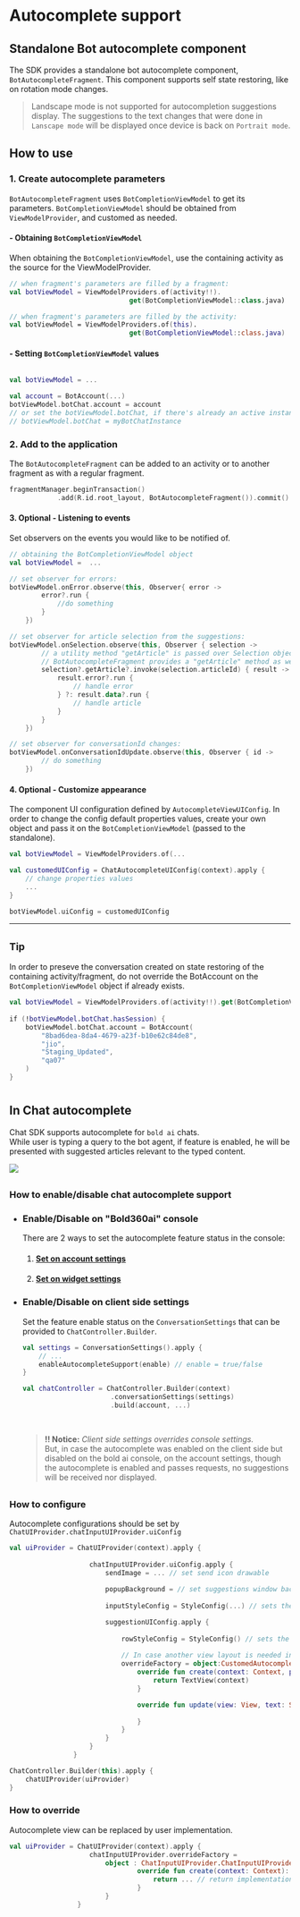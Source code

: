 # Autocomplete support

## Standalone Bot autocomplete component
The SDK provides a standalone bot autocomplete component, `BotAutocompleteFragment`.
This component supports self state restoring, like on rotation mode changes.
> Landscape mode is not supported for autocompletion suggestions display. The suggestions to the text changes that were done in `Lanscape mode` will be displayed once device is back on `Portrait mode`. 
## How to use
### 1. Create autocomplete parameters
`BotAutocompleteFragment` uses `BotCompletionViewModel` to get its parameters.
`BotCompletionViewModel` should be obtained from `ViewModelProvider`, and customed as needed.   
#### - Obtaining `BotCompletionViewModel`
  When obtaining the `BotCompletionViewModel`, use the containing activity as the source for the ViewModelProvider.   
  ```kotlin
  // when fragment's parameters are filled by a fragment:
  val botViewModel = ViewModelProviders.of(activity!!).
                                get(BotCompletionViewModel::class.java)

  // when fragment's parameters are filled by the activity:
  val botViewModel = ViewModelProviders.of(this).
                                get(BotCompletionViewModel::class.java)                                
  ```
#### - Setting `BotCompletionViewModel` values                                
```kotlin

val botViewModel = ...

val account = BotAccount(...)
botViewModel.botChat.account = account 
// or set the botViewModel.botChat, if there's already an active instance 
// botViewModel.botChat = myBotChatInstance
```

### 2. Add to the application
 The `BotAutocompleteFragment` can  be added to an activity or to another fragment as with a regular fragment.
```kotlin
fragmentManager.beginTransaction()
            .add(R.id.root_layout, BotAutocompleteFragment()).commit()
```

#### 3. Optional - Listening to events
Set observers on the events you would like to be notified of.
```kotlin
// obtaining the BotCompletionViewModel object
val botViewModel =  ...

// set observer for errors:
botViewModel.onError.observe(this, Observer{ error ->
        error?.run { 
            //do something
        }
    })

// set observer for article selection from the suggestions:
botViewModel.onSelection.observe(this, Observer { selection ->
        // a utility method "getArticle" is passed over Selection object
        // BotAutocompleteFragment provides a "getArticle" method as well that can be used.
        selection?.getArticle?.invoke(selection.articleId) { result ->
            result.error?.run { 
                // handle error 
            } ?: result.data?.run { 
                // handle article
            }
        }
    })

// set observer for conversationId changes:
botViewModel.onConversationIdUpdate.observe(this, Observer { id ->
        // do something
    })
```

#### 4. Optional - Customize appearance 
The component UI configuration defined by `AutocompleteViewUIConfig`.
In order to change the config default properties values, create your own object and pass it on the `BotCompletionViewModel` (passed to the standalone).
```kotlin
val botViewModel = ViewModelProviders.of(...

val customedUIConfig = ChatAutocompleteUIConfig(context).apply { 
    // change properties values
    ... 
}

botViewModel.uiConfig = customedUIConfig
```

---

## <sub>Tip</sub>
In order to preseve the conversation created on state restoring of the containing activity/fragment, do not override the BotAccount on the `BotCompletionViewModel` object if already exists.
```kotlin
val botViewModel = ViewModelProviders.of(activity!!).get(BotCompletionViewModel::class.java);
        
if (!botViewModel.botChat.hasSession) {
    botViewModel.botChat.account = BotAccount(
        "8bad6dea-8da4-4679-a23f-b10e62c84de8",
        "jio",
        "Staging_Updated",
        "qa07"
    )
}
```
#
## In Chat autocomplete  
Chat SDK supports autocomplete for `bold ai` chats.     
While user is typing a query to the bot agent, if feature is enabled, he will be presented with suggested articles
relevant to the typed content.   

![](./images/Android/chat-autocomplete.png)
##
### How to enable/disable chat autocomplete support
- ### Enable/Disable on "Bold360ai" console</U>   
  There are 2 ways to set the autocomplete feature status in the console:
  1. #### [**Set on account settings**](./images/Android/ai-console-account-settings.png) 
        
  2. #### [**Set on widget settings**](./images/Android/ai-console-widget-settings.png)

- ### Enable/Disable on client side settings</U>   
  Set the feature enable status on the `ConversationSettings` that can be provided to `ChatController.Builder`.
  ```kotlin
  val settings = ConversationSettings().apply {
      // ...
      enableAutocompleteSupport(enable) // enable = true/false
  }

  val chatController = ChatController.Builder(context)  
                        .conversationSettings(settings)                                                   
                        .build(account, ...) 
                        
  ```
    ## 
  > **!! Notice:** _Client side settings overrides console settings._   
    But, in case the autocomplete was enabled on the client side but disabled on the bold ai console, on the account settings, though the autocomplete is enabled and passes requests, no suggestions will be received nor displayed.   
    ##


### How to configure
Autocomplete configurations should be set by `ChatUIProvider.chatInputUIProvider.uiConfig`
```kotlin
val uiProvider = ChatUIProvider(context).apply { 
            
                    chatInputUIProvider.uiConfig.apply { 
                        sendImage = ... // set send icon drawable
                        
                        popupBackground = // set suggestions window background
                        
                        inputStyleConfig = StyleConfig(...) // sets the text style for the input

                        suggestionUIConfig.apply {
                           
                            rowStyleConfig = StyleConfig() // sets the text style for each suggestion in the autocomplete window
                            
                            // In case another view layout is needed instead of SDK provided:
                            overrideFactory = object:CustomedAutocompleteUIConfig.SuggestionUIConfig.SuggestionFactory{
                                override fun create(context: Context, parent: ViewGroup): View {
                                    return TextView(context)
                                }

                                override fun update(view: View, text: Spannable?, style: StyleConfig?) {
                                    
                                }
                            }
                        }
                    }
                }

ChatController.Builder(this).apply {
    chatUIProvider(uiProvider)
}
```

### How to override
Autocomplete view can be replaced by user implementation.   
```kotlin
val uiProvider = ChatUIProvider(context).apply { 
                    chatInputUIProvider.overrideFactory = 
                        object : ChatInputUIProvider.ChatInputUIProviderFactory {
                                override fun create(context: Context): ChatInputViewProvider {
                                    return ... // return implementation here
                                }
                        }
                 }       